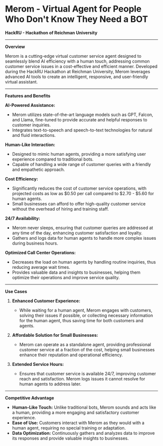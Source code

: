 # Merom - Virtual Agent for People Who Don't Know They Need a BOT

**HackRU - Hackathon of Reichman University**

---

**Overview**

Merom is a cutting-edge virtual customer service agent designed to seamlessly blend AI efficiency with a human touch, addressing common customer service issues in a cost-effective and efficient manner. Developed during the HackRU Hackathon at Reichman University, Merom leverages advanced AI tools to create an intelligent, responsive, and user-friendly virtual assistant.

---

**Features and Benefits**

**AI-Powered Assistance:**
- Merom utilizes state-of-the-art language models such as GPT, Falcon, and Llama, fine-tuned to provide accurate and helpful responses to customer inquiries.
- Integrates text-to-speech and speech-to-text technologies for natural and fluid interactions.

**Human-Like Interaction:**
- Designed to mimic human agents, providing a more satisfying user experience compared to traditional bots.
- Capable of handling a wide range of customer queries with a friendly and empathetic approach.

**Cost Efficiency:**
- Significantly reduces the cost of customer service operations, with projected costs as low as $0.50 per call compared to $2.70 - $5.60 for human agents.
- Small businesses can afford to offer high-quality customer service without the overhead of hiring and training staff.

**24/7 Availability:**
- Merom never sleeps, ensuring that customer queries are addressed at any time of the day, enhancing customer satisfaction and loyalty.
- Gathers and logs data for human agents to handle more complex issues during business hours.

**Optimized Call Center Operations:**
- Decreases the load on human agents by handling routine inquiries, thus reducing average wait times.
- Provides valuable data and insights to businesses, helping them optimize their operations and improve service quality.

---

**Use Cases**

1. **Enhanced Customer Experience:**
   - While waiting for a human agent, Merom engages with customers, solving their issues if possible, or collecting necessary information for the human agent, thus saving time for both customers and agents.

2. **Affordable Solution for Small Businesses:**
   - Merom can operate as a standalone agent, providing professional customer service at a fraction of the cost, helping small businesses enhance their reputation and operational efficiency.

3. **Extended Service Hours:**
   - Ensures that customer service is available 24/7, improving customer reach and satisfaction. Merom logs issues it cannot resolve for human agents to address later.

---

**Competitive Advantage**

- **Human-Like Touch:** Unlike traditional bots, Merom sounds and acts like a human, providing a more engaging and satisfactory customer experience.
- **Ease of Use:** Customers interact with Merom as they would with a human agent, requiring no special training or adaptation.
- **Data Optimization:** Continuously gathers and analyzes data to improve its responses and provide valuable insights to businesses.
